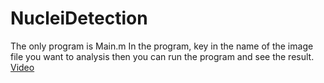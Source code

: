 # NucleiDetection
The only program is Main.m
In the program, key in the name of the image file you want to analysis then you can run the program and see the result.
[Video](https://youtu.be/EtSChgfnfZw) 
